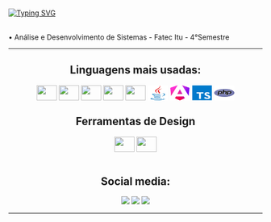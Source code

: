 ###
[![Typing SVG](https://readme-typing-svg.demolab.com?font=Fira+Code&pause=1000&color=8A29B3&center=falso&vCenter=falso&repeat=verdadeiro&random=verdadeiro&width=435&lines=Typescript+Full+Stack+Developer;Ol%C3%A1%2C+eu+sou+o+Diogo%2C+eu+sou;QA+Analyst;Bem+vindo+ao+meu+perfil)](https://git.io/typing-svg)

 <br/>
    <a> • Análise e Desenvolvimento de Sistemas - Fatec Itu - 4°Semestre</a>
 <br/>
   

</div>
<hr/>


<div style="display: inline_block">
  <h2 align="center">Linguagens mais usadas: </h2>
  <div align="center">
  <img align="center"  height="30" width="40" src="https://cdn.jsdelivr.net/gh/devicons/devicon/icons/html5/html5-original.svg"/>
  <img align="center"  height="30" width="40" src="https://cdn.jsdelivr.net/gh/devicons/devicon/icons/css3/css3-original.svg"/>
  <img align="center"  height="30" width="40" src="https://cdn.jsdelivr.net/gh/devicons/devicon/icons/react/react-original.svg"/>
  <img align="center"  height="30" width="40" src="https://cdn.jsdelivr.net/gh/devicons/devicon/icons/javascript/javascript-original.svg"/>
  <img align="center"  height="30" width="40" src="https://cdn.jsdelivr.net/gh/devicons/devicon/icons/mysql/mysql-original.svg"/>
  <img align="center"  height="30" width="40" src="https://github.com/devicons/devicon/blob/v2.16.0/icons/java/java-original.svg"/>
  <img align="center"  height="30" width="40" src="https://github.com/devicons/devicon/blob/v2.16.0/icons/angular/angular-original.svg"/>
  <img align="center"  height="30" width="40" src="https://github.com/devicons/devicon/blob/v2.16.0/icons/typescript/typescript-original.svg"/>
  <img align="center"  height="30" width="40" src="https://github.com/devicons/devicon/blob/v2.16.0/icons/php/php-original.svg"/>
      
  </div>
</div>
<div style="display: inline_block">
  <h2 align="center">Ferramentas de Design </h2>
  <div align="center">
  <img align="center"  height="30" width="40" src="https://cdn.jsdelivr.net/gh/devicons/devicon/icons/illustrator/illustrator-plain.svg"/>
  <img align="center"  height="30" width="40" src="https://cdn.jsdelivr.net/gh/devicons/devicon/icons/photoshop/photoshop-plain.svg"/>
  </div>
</div>
<br/>
<div align="center">
<h2>Social media: </h2>
    <a href="https://www.instagram.com/byy_doggo"><img src="https://img.shields.io/badge/Instagram-E4405F?style=for-the-badge&logo=instagram&logoColor=white" ></a>
    <a href="https://open.spotify.com/user/31pdza5tx4ilx5v2obmytuv6yzim?si=28a1f505d69d4136"><img src="https://img.shields.io/badge/Spotify-1ED760?&style=for-the-badge&logo=spotify&logoColor=white" ></a>
    <a href="https://steamcommunity.com/id/_deogoo/"><img src="https://img.shields.io/badge/Steam-000000?style=for-the-badge&logo=steam&logoColor=white"></a>
   
    
</div>
<hr/>   
